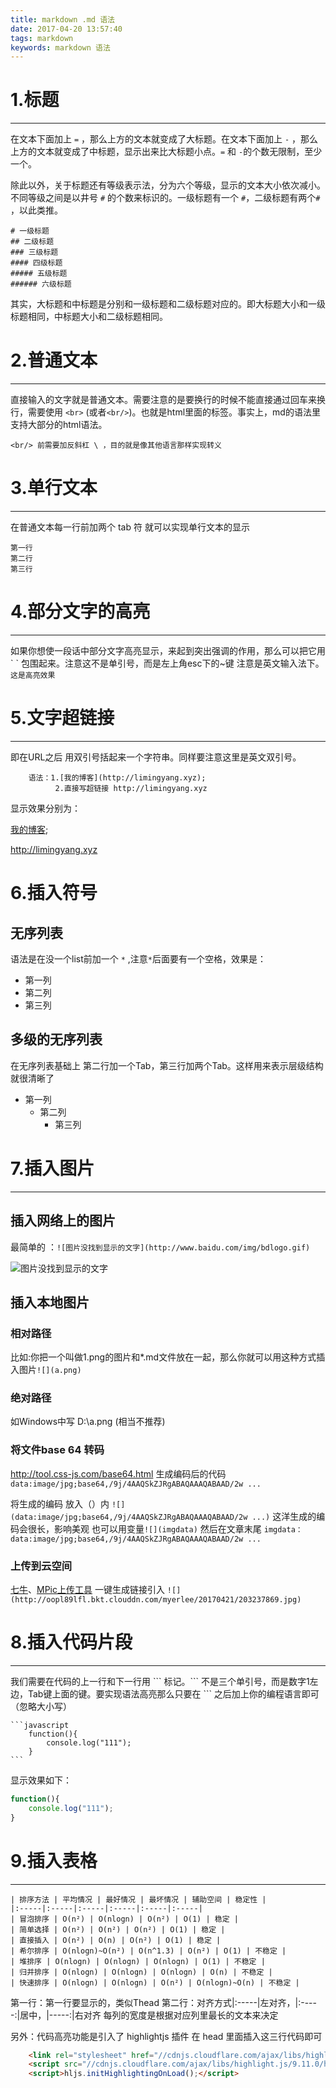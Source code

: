 ```yaml
---
title: markdown .md 语法
date: 2017-04-20 13:57:40
tags: markdown
keywords: markdown 语法 
---
```

 # 1.标题
---------
在文本下面加上 `=` ，那么上方的文本就变成了大标题。在文本下面加上 `-` ，那么上方的文本就变成了中标题，显示出来比大标题小点。`=` 和 `-`的个数无限制，至少一个。

除此以外，关于标题还有等级表示法，分为六个等级，显示的文本大小依次减小。不同等级之间是以井号  `#`  的个数来标识的。一级标题有一个 `#`，二级标题有两个`#` ，以此类推。
<!-- more --> 
```
# 一级标题
## 二级标题
### 三级标题
#### 四级标题
##### 五级标题
###### 六级标题
```

其实，大标题和中标题是分别和一级标题和二级标题对应的。即大标题大小和一级标题相同，中标题大小和二级标题相同。

# 2.普通文本
---------------
直接输入的文字就是普通文本。需要注意的是要换行的时候不能直接通过回车来换行，需要使用 `<br>` (或者`<br/>`)。也就是html里面的标签。事实上，md的语法里支持大部分的html语法。


	<br/> 前需要加反斜杠 \ ，目的就是像其他语言那样实现转义
# 3.单行文本
---------------
在普通文本每一行前加两个 tab 符 就可以实现单行文本的显示

	第一行
    第二行
    第三行
# 4.部分文字的高亮
---------------

如果你想使一段话中部分文字高亮显示，来起到突出强调的作用，那么可以把它用 \`  \` 包围起来。注意这不是单引号，而是左上角esc下的~键 注意是英文输入法下。  `这是高亮效果`

# 5.文字超链接
---------------

即在URL之后 用双引号括起来一个字符串。同样要注意这里是英文双引号。

		语法：1.[我的博客](http://limingyang.xyz);
              2.直接写超链接 http://limingyang.xyz
显示效果分别为：
	
[我的博客](http://limingyang.xyz);

http://limingyang.xyz

# 6.插入符号
<!------------------->

## 无序列表
语法是在没一个list前加一个 `*` ,注意`*`后面要有一个空格，效果是：

* 第一列
* 第二列
* 第三列

## 多级的无序列表 
在无序列表基础上 第二行加一个Tab，第三行加两个Tab。这样用来表示层级结构就很清晰了
* 第一列
	* 第二列
		* 第三列

# 7.插入图片
---------------
 ## 插入网络上的图片
 最简单的 ：`![图片没找到显示的文字](http://www.baidu.com/img/bdlogo.gif)` 
 
![图片没找到显示的文字](http://www.baidu.com/img/bdlogo.gif)

## 插入本地图片
### 相对路径

比如:你把一个叫做1.png的图片和*.md文件放在一起，那么你就可以用这种方式插入图片`![](a.png)`

### 绝对路径

如Windows中写  D:\a.png (相当不推荐)

### 将文件base 64 转码

  http://tool.css-js.com/base64.html 生成编码后的代码 `data:image/jpg;base64,/9j/4AAQSkZJRgABAQAAAQABAAD/2w ... `
  
 将生成的编码 放入（）内 `![](data:image/jpg;base64,/9j/4AAQSkZJRgABAQAAAQABAAD/2w ...)`
 这洋生成的编码会很长，影响美观 也可以用变量`![](imgdata)` 然后在文章末尾 `imgdata：data:image/jpg;base64,/9j/4AAQSkZJRgABAQAAAQABAAD/2w ... `
 
### 上传到云空间
 [七牛](https://www.qiniu.com/)、[MPic上传工具](http://mpic.lzhaofu.cn/) 一键生成链接引入
 `![](http://oopl89lfl.bkt.clouddn.com/myerlee/20170421/203237869.jpg)`
 

# 8.插入代码片段
---------------
我们需要在代码的上一行和下一行用 \`\`\` 标记。\`\`\` 不是三个单引号，而是数字1左边，Tab键上面的键。要实现语法高亮那么只要在  \`\`\` 之后加上你的编程语言即可（忽略大小写）

	```javascript
		function(){
			console.log("111");
		}
	```
显示效果如下：
```javascript
function(){
	console.log("111");
}
```
# 9.插入表格
---------------

	| 排序方法 | 平均情况 | 最好情况 | 最坏情况 | 辅助空间 | 稳定性 |
	|:-----|:-----|:-----|:-----|:-----|:-----|
	| 冒泡排序 | O(n²) | O(nlogn) | O(n²) | O(1) | 稳定 |
	| 简单选择 | O(n²) | O(n²) | O(n²) | O(1) | 稳定 |
	| 直接插入 | O(n²) | O(n) | O(n²) | O(1) | 稳定 |
	| 希尔排序 | O(nlogn)~O(n²) | O(n^1.3) | O(n²) | O(1) | 不稳定 |
	| 堆排序 | O(nlogn) | O(nlogn) | O(nlogn) | O(1) | 不稳定 |
	| 归并排序 | O(nlogn) | O(nlogn) | O(nlogn) | O(n) | 不稳定 |
	| 快速排序 | O(nlogn) | O(nlogn) | O(n²) | O(nlogn)~O(n) | 不稳定 |

第一行：第一行要显示的，类似Thead
第二行：对齐方式|:-----|左对齐，|:-----:|居中，|-----:|右对齐
每列的宽度是根据对应列里最长的文本来决定

另外：代码高亮功能是引入了 highlightjs 插件 在 head 里面插入这三行代码即可
```html
	<link rel="stylesheet" href="//cdnjs.cloudflare.com/ajax/libs/highlight.js/9.11.0/styles/default.min.css">
	<script src="//cdnjs.cloudflare.com/ajax/libs/highlight.js/9.11.0/highlight.min.js"></script>
	<script>hljs.initHighlightingOnLoad();</script>
```




 
 
 
 




